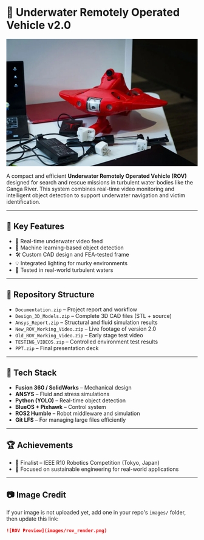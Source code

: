 # 🤖 Underwater Remotely Operated Vehicle v2.0

![ROV Preview](rov_preview.webp)

A compact and efficient **Underwater Remotely Operated Vehicle (ROV)** designed for search and rescue missions in turbulent water bodies like the Ganga River. This system combines real-time video monitoring and intelligent object detection to support underwater navigation and victim identification.

---

## 🌟 Key Features
- 🎥 Real-time underwater video feed
- 🧠 Machine learning-based object detection
- 🛠️ Custom CAD design and FEA-tested frame
- 💡 Integrated lighting for murky environments
- 🤿 Tested in real-world turbulent waters

---

## 📁 Repository Structure
- `Documentation.zip` – Project report and workflow  
- `Design_3D_Models.zip` – Complete 3D CAD files (STL + source)  
- `Ansys_Report.zip` – Structural and fluid simulation results  
- `New_ROV_Working_Video.zip` – Live footage of version 2.0  
- `Old_ROV_Working_Video.zip` – Early stage test video  
- `TESTING_VIDEOS.zip` – Controlled environment test results  
- `PPT.zip` – Final presentation deck  

---

## 🧰 Tech Stack
- **Fusion 360 / SolidWorks** – Mechanical design  
- **ANSYS** – Fluid and stress simulations  
- **Python (YOLO)** – Real-time object detection  
- **BlueOS + Pixhawk** – Control system  
- **ROS2 Humble** – Robot middleware and simulation  
- **Git LFS** – For managing large files efficiently

---

## 🏆 Achievements
- 🏅 Finalist – IEEE R10 Robotics Competition (Tokyo, Japan)
- 🌱 Focused on sustainable engineering for real-world applications

---

## 📷 Image Credit
If your image is not uploaded yet, add one in your repo's `images/` folder, then update this link:

```markdown
![ROV Preview](images/rov_render.png)
